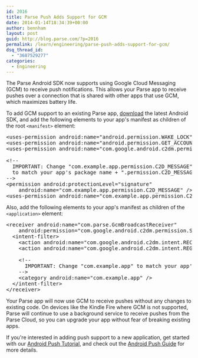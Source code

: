 ```yaml
---
id: 2016
title: Parse Push Adds Support for GCM
date: 2014-01-14T18:34:39+00:00
author: bennham
layout: post
guid: http://blog.parse.com/?p=2016
permalink: /learn/engineering/parse-push-adds-support-for-gcm/
dsq_thread_id:
  - "3687529277"
categories:
  - Engineering
---
```

The Parse Android SDK now supports using Google Cloud Messaging (GCM) to receive push notifications. This allows your Parse app to receive pushes over a connection that is shared with other apps that use GCM, which maximizes battery life.

To add GCM support to an existing Parse app, [download](https://parse.com/docs/downloads) the latest Android SDK, and add the following elements to your app's manifest as children of the root `<manifest>` element:

<pre class="brush: markup; gutter: false">&lt;uses-permission android:name="android.permission.WAKE_LOCK" /&gt;
&lt;uses-permission android:name="android.permission.GET_ACCOUNTS" /&gt;
&lt;uses-permission android:name="com.google.android.c2dm.permission.RECEIVE" /&gt;

&lt;!--
  IMPORTANT: Change "com.example.app.permission.C2D_MESSAGE" in the lines below
  to match your app&#039;s package name + ".permission.C2D_MESSAGE".
--&gt;
&lt;permission android:protectionLevel="signature"
    android:name="com.example.app.permission.C2D_MESSAGE" /&gt;
&lt;uses-permission android:name="com.example.app.permission.C2D_MESSAGE" /&gt;</pre>

Also, add the following elements to your app's manifest as children of the `<application>` element:

<pre class="brush: markup; gutter: false">&lt;receiver android:name="com.parse.GcmBroadcastReceiver"
    android:permission="com.google.android.c2dm.permission.SEND"&gt;
  &lt;intent-filter&gt;
    &lt;action android:name="com.google.android.c2dm.intent.RECEIVE" /&gt;
    &lt;action android:name="com.google.android.c2dm.intent.REGISTRATION" /&gt;

    &lt;!--
      IMPORTANT: Change "com.example.app" to match your app&#039;s package name.
    --&gt;
    &lt;category android:name="com.example.app" /&gt;
  &lt;/intent-filter&gt;
&lt;/receiver&gt;</pre>

Your Parse app will now use GCM to receive pushes without any changes to existing code. On devices like the Kindle Fire where GCM is not supported, Parse will continue to use a background service to receive pushes from the Parse Cloud, so you can upgrade your app without fear of breaking existing apps.

If you're interested in adding push support to a new application, get started with our [Android Push Tutorial](https://parse.com/tutorials/android-push-notifications), and check out the [Android Push Guide](https://parse.com/docs/push_guide#top/Android) for more details.